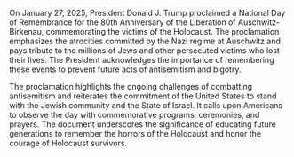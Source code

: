 On January 27, 2025, President Donald J. Trump proclaimed a National Day of Remembrance for the 80th Anniversary of the Liberation of Auschwitz-Birkenau, commemorating the victims of the Holocaust. The proclamation emphasizes the atrocities committed by the Nazi regime at Auschwitz and pays tribute to the millions of Jews and other persecuted victims who lost their lives. The President acknowledges the importance of remembering these events to prevent future acts of antisemitism and bigotry.

The proclamation highlights the ongoing challenges of combatting antisemitism and reiterates the commitment of the United States to stand with the Jewish community and the State of Israel. It calls upon Americans to observe the day with commemorative programs, ceremonies, and prayers. The document underscores the significance of educating future generations to remember the horrors of the Holocaust and honor the courage of Holocaust survivors.